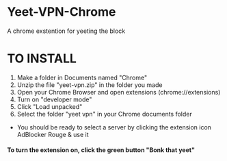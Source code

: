 # Yeet-VPN-Chrome
A chrome exstention for yeeting the block

# TO INSTALL #
1. Make a folder in Documents named "Chrome"
2. Unzip the file "yeet-vpn.zip" in the folder you made
3. Open your Chrome Browser and open extensions (chrome://extensions)
4. Turn on "developer mode"
5. Click "Load unpacked"
6. Select the folder "yeet vpn" in your Chrome documents folder

* You should be ready to select a server by clicking the extension icon AdBlocker Rouge & use it
#### To turn the extension on, click the green button "Bonk that yeet"
